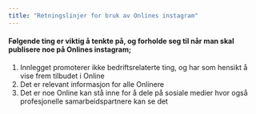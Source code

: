 ```yaml
---
title: "Retningslinjer for bruk av Onlines instagram"
---
```


#### Følgende ting er viktig å tenkte på, og forholde seg til når man skal publisere noe på Onlines instagram;

1. Innlegget promoterer ikke bedriftsrelaterte ting, og har som hensikt å vise frem tilbudet i Online  
2. Det er relevant informasjon for alle Onlinere  
2. Det er noe Online kan stå inne for å dele på sosiale medier hvor også profesjonelle samarbeidspartnere kan se det